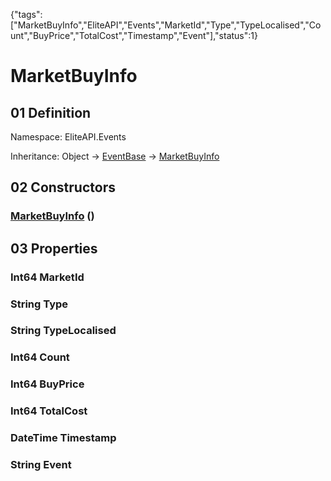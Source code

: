 {"tags":["MarketBuyInfo","EliteAPI","Events","MarketId","Type","TypeLocalised","Count","BuyPrice","TotalCost","Timestamp","Event"],"status":1}

# MarketBuyInfo

## 01 Definition

Namespace: <span class='code'>EliteAPI.Events</span>

Inheritance: <span class='code'>Object</span> → <span class='code'>[EventBase](../../EliteAPI/Events/EventBase.html)</span> → <span class='code'>[MarketBuyInfo](../../EliteAPI/Events/MarketBuyInfo.html)</span>

## 02 Constructors

### <span class='code'>[MarketBuyInfo](../../EliteAPI/Events/MarketBuyInfo.html)</span> ()

## 03 Properties

### <span class='code'>Int64</span> MarketId

### <span class='code'>String</span> Type

### <span class='code'>String</span> TypeLocalised

### <span class='code'>Int64</span> Count

### <span class='code'>Int64</span> BuyPrice

### <span class='code'>Int64</span> TotalCost

### <span class='code'>DateTime</span> Timestamp

### <span class='code'>String</span> Event

